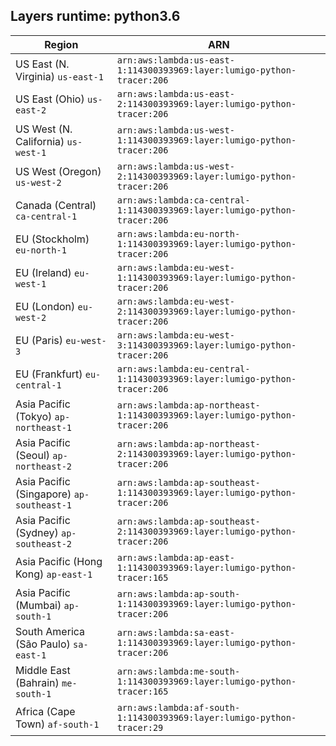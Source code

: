 Layers runtime: python3.6
----
| Region | ARN |
| --- | --- |
|US East (N. Virginia)  `us-east-1`|`arn:aws:lambda:us-east-1:114300393969:layer:lumigo-python-tracer:206`|
|US East (Ohio)  `us-east-2`|`arn:aws:lambda:us-east-2:114300393969:layer:lumigo-python-tracer:206`|
|US West (N. California)  `us-west-1`|`arn:aws:lambda:us-west-1:114300393969:layer:lumigo-python-tracer:206`|
|US West (Oregon)  `us-west-2`|`arn:aws:lambda:us-west-2:114300393969:layer:lumigo-python-tracer:206`|
|Canada (Central)  `ca-central-1`|`arn:aws:lambda:ca-central-1:114300393969:layer:lumigo-python-tracer:206`|
|EU (Stockholm)  `eu-north-1`|`arn:aws:lambda:eu-north-1:114300393969:layer:lumigo-python-tracer:206`|
|EU (Ireland)  `eu-west-1`|`arn:aws:lambda:eu-west-1:114300393969:layer:lumigo-python-tracer:206`|
|EU (London)  `eu-west-2`|`arn:aws:lambda:eu-west-2:114300393969:layer:lumigo-python-tracer:206`|
|EU (Paris)  `eu-west-3`|`arn:aws:lambda:eu-west-3:114300393969:layer:lumigo-python-tracer:206`|
|EU (Frankfurt)  `eu-central-1`|`arn:aws:lambda:eu-central-1:114300393969:layer:lumigo-python-tracer:206`|
|Asia Pacific (Tokyo)  `ap-northeast-1`|`arn:aws:lambda:ap-northeast-1:114300393969:layer:lumigo-python-tracer:206`|
|Asia Pacific (Seoul)  `ap-northeast-2`|`arn:aws:lambda:ap-northeast-2:114300393969:layer:lumigo-python-tracer:206`|
|Asia Pacific (Singapore)  `ap-southeast-1`|`arn:aws:lambda:ap-southeast-1:114300393969:layer:lumigo-python-tracer:206`|
|Asia Pacific (Sydney)  `ap-southeast-2`|`arn:aws:lambda:ap-southeast-2:114300393969:layer:lumigo-python-tracer:206`|
|Asia Pacific (Hong Kong)  `ap-east-1`|`arn:aws:lambda:ap-east-1:114300393969:layer:lumigo-python-tracer:165`|
|Asia Pacific (Mumbai)  `ap-south-1`|`arn:aws:lambda:ap-south-1:114300393969:layer:lumigo-python-tracer:206`|
|South America (São Paulo)  `sa-east-1`|`arn:aws:lambda:sa-east-1:114300393969:layer:lumigo-python-tracer:206`|
|Middle East (Bahrain)  `me-south-1`|`arn:aws:lambda:me-south-1:114300393969:layer:lumigo-python-tracer:165`|
|Africa (Cape Town)  `af-south-1`|`arn:aws:lambda:af-south-1:114300393969:layer:lumigo-python-tracer:29`|
